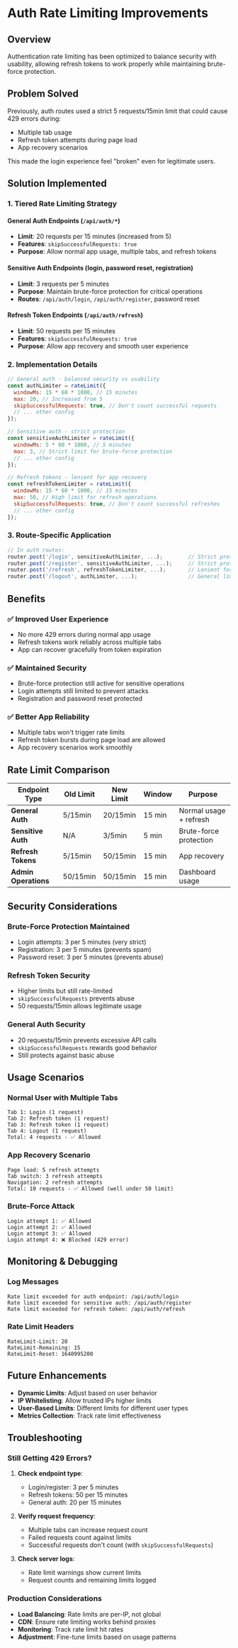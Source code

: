 # Auth Rate Limiting Improvements

## Overview
Authentication rate limiting has been optimized to balance security with usability, allowing refresh tokens to work properly while maintaining brute-force protection.

## Problem Solved
Previously, auth routes used a strict 5 requests/15min limit that could cause 429 errors during:
- Multiple tab usage
- Refresh token attempts during page load
- App recovery scenarios

This made the login experience feel "broken" even for legitimate users.

## Solution Implemented

### 1. Tiered Rate Limiting Strategy

#### **General Auth Endpoints** (`/api/auth/*`)
- **Limit**: 20 requests per 15 minutes (increased from 5)
- **Features**: `skipSuccessfulRequests: true`
- **Purpose**: Allow normal app usage, multiple tabs, and refresh tokens

#### **Sensitive Auth Endpoints** (login, password reset, registration)
- **Limit**: 3 requests per 5 minutes
- **Purpose**: Maintain brute-force protection for critical operations
- **Routes**: `/api/auth/login`, `/api/auth/register`, password reset

#### **Refresh Token Endpoints** (`/api/auth/refresh`)
- **Limit**: 50 requests per 15 minutes
- **Features**: `skipSuccessfulRequests: true`
- **Purpose**: Allow app recovery and smooth user experience

### 2. Implementation Details

```javascript
// General auth - balanced security vs usability
const authLimiter = rateLimit({
  windowMs: 15 * 60 * 1000, // 15 minutes
  max: 20, // Increased from 5
  skipSuccessfulRequests: true, // Don't count successful requests
  // ... other config
});

// Sensitive auth - strict protection
const sensitiveAuthLimiter = rateLimit({
  windowMs: 5 * 60 * 1000, // 5 minutes
  max: 3, // Strict limit for brute-force protection
  // ... other config
});

// Refresh tokens - lenient for app recovery
const refreshTokenLimiter = rateLimit({
  windowMs: 15 * 60 * 1000, // 15 minutes
  max: 50, // High limit for refresh operations
  skipSuccessfulRequests: true, // Don't count successful refreshes
  // ... other config
});
```

### 3. Route-Specific Application

```javascript
// In auth routes:
router.post('/login', sensitiveAuthLimiter, ...);        // Strict protection
router.post('/register', sensitiveAuthLimiter, ...);     // Strict protection
router.post('/refresh', refreshTokenLimiter, ...);       // Lenient for recovery
router.post('/logout', authLimiter, ...);                // General limit
```

## Benefits

### ✅ **Improved User Experience**
- No more 429 errors during normal app usage
- Refresh tokens work reliably across multiple tabs
- App can recover gracefully from token expiration

### ✅ **Maintained Security**
- Brute-force protection still active for sensitive operations
- Login attempts still limited to prevent attacks
- Registration and password reset protected

### ✅ **Better App Reliability**
- Multiple tabs won't trigger rate limits
- Refresh token bursts during page load are allowed
- App recovery scenarios work smoothly

## Rate Limit Comparison

| Endpoint Type | Old Limit | New Limit | Window | Purpose |
|---------------|-----------|-----------|---------|---------|
| **General Auth** | 5/15min | 20/15min | 15 min | Normal usage + refresh |
| **Sensitive Auth** | N/A | 3/5min | 5 min | Brute-force protection |
| **Refresh Tokens** | 5/15min | 50/15min | 15 min | App recovery |
| **Admin Operations** | 50/15min | 50/15min | 15 min | Dashboard usage |

## Security Considerations

### **Brute-Force Protection Maintained**
- Login attempts: 3 per 5 minutes (very strict)
- Registration: 3 per 5 minutes (prevents spam)
- Password reset: 3 per 5 minutes (prevents abuse)

### **Refresh Token Security**
- Higher limits but still rate-limited
- `skipSuccessfulRequests` prevents abuse
- 50 requests/15min allows legitimate usage

### **General Auth Security**
- 20 requests/15min prevents excessive API calls
- `skipSuccessfulRequests` rewards good behavior
- Still protects against basic abuse

## Usage Scenarios

### **Normal User with Multiple Tabs**
```
Tab 1: Login (1 request)
Tab 2: Refresh token (1 request)
Tab 3: Refresh token (1 request)
Tab 4: Logout (1 request)
Total: 4 requests - ✅ Allowed
```

### **App Recovery Scenario**
```
Page load: 5 refresh attempts
Tab switch: 3 refresh attempts
Navigation: 2 refresh attempts
Total: 10 requests - ✅ Allowed (well under 50 limit)
```

### **Brute-Force Attack**
```
Login attempt 1: ✅ Allowed
Login attempt 2: ✅ Allowed  
Login attempt 3: ✅ Allowed
Login attempt 4: ❌ Blocked (429 error)
```

## Monitoring & Debugging

### **Log Messages**
```
Rate limit exceeded for auth endpoint: /api/auth/login
Rate limit exceeded for sensitive auth: /api/auth/register
Rate limit exceeded for refresh token: /api/auth/refresh
```

### **Rate Limit Headers**
```
RateLimit-Limit: 20
RateLimit-Remaining: 15
RateLimit-Reset: 1640995200
```

## Future Enhancements

- **Dynamic Limits**: Adjust based on user behavior
- **IP Whitelisting**: Allow trusted IPs higher limits
- **User-Based Limits**: Different limits for different user types
- **Metrics Collection**: Track rate limit effectiveness

## Troubleshooting

### **Still Getting 429 Errors?**

1. **Check endpoint type**:
   - Login/register: 3 per 5 minutes
   - Refresh tokens: 50 per 15 minutes
   - General auth: 20 per 15 minutes

2. **Verify request frequency**:
   - Multiple tabs can increase request count
   - Failed requests count against limits
   - Successful requests don't count (with `skipSuccessfulRequests`)

3. **Check server logs**:
   - Rate limit warnings show current limits
   - Request counts and remaining limits logged

### **Production Considerations**

- **Load Balancing**: Rate limits are per-IP, not global
- **CDN**: Ensure rate limiting works behind proxies
- **Monitoring**: Track rate limit hit rates
- **Adjustment**: Fine-tune limits based on usage patterns
